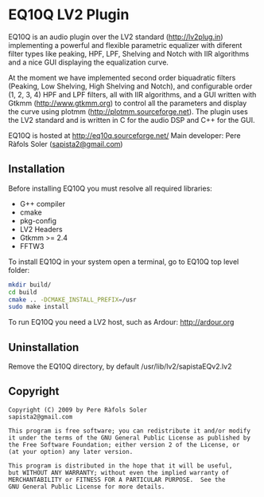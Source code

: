 #  EQ10Q LV2 Plugin

EQ10Q is an audio plugin over the LV2 standard (http://lv2plug.in)
implementing a powerful and flexible parametric equalizer with
diferent filter types like peaking, HPF, LPF, Shelving and Notch with
IIR algorithms and a nice GUI displaying the equalization curve.

At the moment we have implemented second order biquadratic filters
(Peaking, Low Shelving, High Shelving and Notch), and configurable
order (1, 2, 3, 4) HPF and LPF filters, all with IIR algorithms, and a
GUI written with Gtkmm (http://www.gtkmm.org) to control all the
parameters and display the curve using plotmm
(http://plotmm.sourceforge.net).  The plugin uses the LV2 standard and
is written in C for the audio DSP and C++ for the GUI.

EQ10Q is hosted at http://eq10q.sourceforge.net/ Main developer: Pere
Ràfols Soler (sapista2@gmail.com)

## Installation

Before installing EQ10Q you must resolve all required libraries:
  - G++ compiler
  - cmake
  - pkg-config
  - LV2 Headers
  - Gtkmm >= 2.4
  - FFTW3

To install EQ10Q in your system open a terminal, go to EQ10Q top level
folder:

``` bash
mkdir build/
cd build
cmake .. -DCMAKE_INSTALL_PREFIX=/usr
sudo make install
```

To run EQ10Q you need a LV2 host, such as Ardour: http://ardour.org

## Uninstallation

Remove the EQ10Q directory, by default /usr/lib/lv2/sapistaEQv2.lv2

## Copyright

```
Copyright (C) 2009 by Pere Ràfols Soler
sapista2@gmail.com

This program is free software; you can redistribute it and/or modify
it under the terms of the GNU General Public License as published by
the Free Software Foundation; either version 2 of the License, or
(at your option) any later version.

This program is distributed in the hope that it will be useful,
but WITHOUT ANY WARRANTY; without even the implied warranty of
MERCHANTABILITY or FITNESS FOR A PARTICULAR PURPOSE.  See the
GNU General Public License for more details.
```
